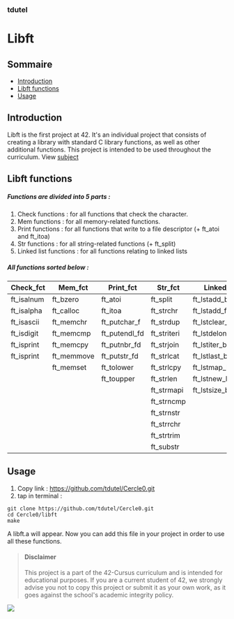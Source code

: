 ### tdutel
# Libft

## Sommaire

- [Introduction](#introduction)
- [Libft functions](#libft-functions)
- [Usage](#usage)

## Introduction <a name="introduction"></a>

Libft is the first project at 42. It's an individual project that consists of creating a library with standard C library functions, as well as other additional functions. This project is intended to be used throughout the curriculum. View [subject](https://github.com/tdutel/Cercle0/blob/main/libft_subject.pdf)


## Libft functions <a name="libft-functions"></a>

##### Functions are divided into 5 parts :
1. Check functions : for all functions that check the character.
2. Mem functions : for all memory-related functions.
3. Print functions : for all functions that write to a file descriptor (+ ft_atoi and ft_itoa)
4. Str functions : for all string-related functions (+ ft_split)
5. Linked list functions : for all functions relating to linked lists

##### All functions sorted below :
| Check_fct | Mem_fct | Print_fct | Str_fct | Linked_list_fct |
| -------- | -------- | -------- | -------- | -------- |
|  ft_isalnum  |  ft_bzero  |  ft_atoi  |  ft_split  |  ft_lstadd_back_bonus  |
|  ft_isalpha  |  ft_calloc  |  ft_itoa  | ft_strchr  |  ft_lstadd_front_bonus  |
|  ft_isascii  |  ft_memchr  |  ft_putchar_f  |  ft_strdup  |  ft_lstclear_bonus  |
|  ft_isdigit  |  ft_memcmp  |  ft_putendl_fd  |  ft_striteri  |  ft_lstdelone_bonus  |
|  ft_isprint  |  ft_memcpy  |  ft_putnbr_fd  |  ft_strjoin  |  ft_lstiter_bonus  |
|  ft_isprint  |  ft_memmove  |  ft_putstr_fd  |  ft_strlcat  |  ft_lstlast_bonus  |
|  |  ft_memset  |  ft_tolower  |  ft_strlcpy  |  ft_lstmap_bonus  |
|  |  |  ft_toupper   |  ft_strlen  | ft_lstnew_bonus  |
|  |  |  |  ft_strmapi  |  ft_lstsize_bonus  |
|  |  |  |  ft_strncmp  |
|  |  |  |  ft_strnstr  |
|  |  |  |  ft_strrchr  |
|  |  |  |  ft_strtrim  |
|  |  |  |  ft_substr  |

## Usage <a name="usage"></a>

1. Copy link : https://github.com/tdutel/Cercle0.git
2. tap in terminal :
```
git clone https://github.com/tdutel/Cercle0.git
cd Cercle0/libft
make
```
A libft.a will appear. Now you can add this file in your project in order to use all these functions.

> #### Disclaimer
> This project is a part of the 42-Cursus curriculum and is intended for educational purposes. If you are a current student of 42, we strongly advise you not to copy this project or submit it as your own work, as it goes against the school's academic integrity policy.

[](URL_du_lien)
![](URL_de_l_image)
